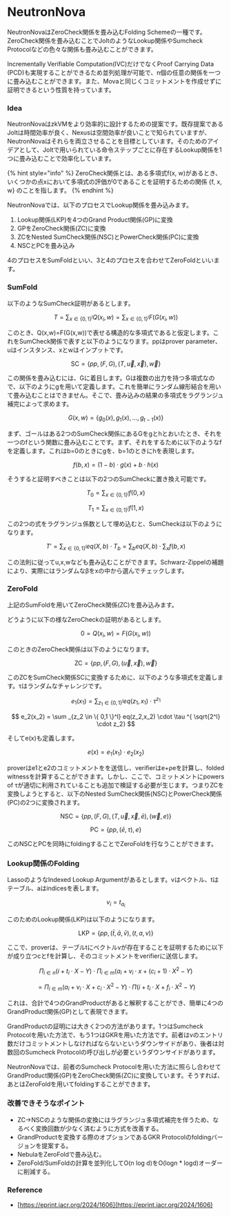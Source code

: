 # NeutronNova

NeutronNovaはZeroCheck関係を畳み込むFolding Schemeの一種です。ZeroCheck関係を畳み込むことでJoltのようなLookup関係やSumcheck Protocolなどの色々な関係も畳み込むことができます。



Incrementally Verifiable Computation(IVC)だけでなくProof Carrying Data (PCD)も実現することができるため並列処理が可能で、n個の任意の関係を一つに畳み込むことができます。また、Movaと同じくコミットメントを作成せずに証明できるという性質を持っています。

### Idea

NeutronNovaはzkVMをより効率的に設計するための提案です。既存提案であるJoltは時間効率が良く、Nexusは空間効率が良いことで知られていますが、NeutronNovaはそれらを両立させることを目標としています。そのためのアイデアとして、Joltで用いられている命令ステップごとに存在するLookup関係を1つに畳み込むことで効率化しています。

{% hint style="info" %}
ZeroCheck関係とは、ある多項式f(x, w)があるとき、いくつかの点xにおいて多項式の評価が0であることを証明するための関係 {f, x, w} のことを指します。
{% endhint %}

NeutronNovaでは、以下のプロセスでLookup関係を畳み込みます。

1. Lookup関係(LKP)を4つのGrand Product関係(GP)に変換
2. GPをZeroCheck関係(ZC)に変換
3. ZCをNested SumCheck関係(NSC)とPowerCheck関係(PC)に変換
4. NSCとPCを畳み込み

4のプロセスをSumFoldといい、3と4のプロセスを合わせてZeroFoldといいます。

### SumFold

以下のようなSumCheck証明があるとします。

$$
T =\sum _{x \in \{ 0,1 \}^l}  Q(x_i, w) = \sum _{x \in \{ 0,1 \}^l} F(G(x_i, w))
$$

このとき、Q(x,w)=F(G(x,w))で表せる構造的な多項式であると仮定します。これをSumCheck関係で表すと以下のようになります。ppはprover parameter、uはインスタンス、xとwはインプットです。

$$
\text{SC} = \{ pp, (F,G), (T, \vec{u}, \vec{x}), \vec{w} \}
$$

この関係を畳み込むには、Gに着目します。Gは複数の出力を持つ多項式なので、以下のようにgを用いて定義します。これを簡単にランダム線形結合を用いて畳み込むことはできません。そこで、畳み込みの結果の多項式をラグランジュ補完によって求めます。

$$
G(x,w) = \{g_0(x),g_1(x),...,g_{t-1}(x)\}
$$

まず、ゴールはある2つのSumCheck関係にあるGをgとhとおいたとき、それを一つのfという関数に畳み込むことです。まず、それをするために以下のようなfを定義します。これはb=0のときにgを、b=1のときにhを表現します。

$$
f(b,x) = (1-b) \cdot g(x) + b \cdot h(x)
$$

そうすると証明すべきことは以下の2つのSumCheckに置き換え可能です。

$$
T_0 = \sum _{x \in \{ 0,1 \}^l}  f(0,x)
$$

$$
T_1 = \sum _{x \in \{ 0,1 \}^l}  f(1,x)
$$

この2つの式をラグランジュ係数として埋め込むと、SumCheckは以下のようになります。

$$
T' = \sum _{x \in \{ 0,1 \}^l}  eq(X,b) \cdot T_b = \sum _{b} eq(X,b) \cdot \sum _{x} f(b,x)
$$

この法則に従ってu,x,wなども畳み込むことができます。Schwarz-Zippelの補題により、実際にはランダムなβをxの中から選んでチェックします。

### ZeroFold

上記のSumFoldを用いてZeroCheck関係(ZC)を畳み込みます。

どうように以下の様なZeroCheckの証明があるとします。

$$
0=Q(x_i, w) = F(G(x_i, w))
$$



このときのZeroCheck関係は以下のようになります。

$$
\text{ZC} = \{ pp, (F,G), (\vec{u}, \vec{x}), \vec{w} \}
$$

このZCをSumCheck関係SCに変換するために、以下のような多項式を定義します。τはランダムなチャレンジです。

$$
e_1(x_1) = \sum _{z_1 \in \{ 0,1 \}^l} eq(z_1,x_1) \cdot \tau ^{z_1}
$$

$$
e_2(x_2) = \sum _{z_2 \in \{ 0,1 \}^l} eq(z_2,x_2) \cdot \tau ^{ \sqrt{2^l} \cdot z_2}
$$

そしてe(x)も定義します。

$$
e(x)=e_1(x_1) \cdot e_2(x_2)
$$

proverはe1とe2のコミットメントをを送信し、verifierはe+ρeを計算し、folded witnessを計算することができます。しかし、ここで、コミットメントにpowers of τが適切に利用されていることも追加で検証する必要が生じます。つまりZCを変換しようとすると、以下のNested SumCheck関係(NSC)とPowerCheck関係(PC)の2つに変換されます。

$$
\text{NSC} = \{ pp, (F,G), (T, \vec{u}, \vec{x}, \bar{e}), (\vec{w},e) \}
$$

$$
\text{PC} = \{ pp, (\bar{e}, \tau),e \}
$$

このNSCとPCを同時にfoldingすることでZeroFoldを行なうことができます。

### Lookup関係のFolding

LassoのようなIndexed Lookup Argumentがあるとします。vはベクトル、tはテーブル、aはindicesを表します。

$$
v_i = t_{a_i}
$$

このためのLookup関係(LKP)は以下のようになります。

$$
\text{LKP}=\{ pp, (\bar{t}, \bar{a}, \bar{v}), (t,a,v)  \}
$$

ここで、proverは、テーブルtにベクトルvが存在することを証明するために以下が成り立つcとfを計算し、そのコミットメントをverifierに送信します。

$$
\Pi _{i \in n} (i + t_i \cdot X - Y) \cdot \Pi _{i \in m} (a_i + v_i \cdot x + (c_i + 1) \cdot X^2 - Y)
$$

$$
= \Pi _{i \in m} (a_i + v_i \cdot X + c_i \cdot X^2 - Y) \cdot \Pi (i + t_i \cdot X + f_i \cdot X^2 - Y)
$$

これは、合計で4つのGrandProductがあると解釈することができ、簡単に4つのGrandProduct関係(GP)として表現できます。

GrandProductの証明には大きく2つの方法があります。1つはSumcheck Protocolを用いた方法で、もう1つはGKRを用いた方法です。前者はvのエントリ数だけコミットメントしなければならないというダウンサイドがあり、後者は対数回のSumcheck Protocolの呼び出しが必要というダウンサイドがあります。

NeutronNovaでは、前者のSumcheck Protocolを用いた方法に照らし合わせてGrandProduct関係(GP)をZeroCheck関係(ZC)に変換しています。そうすれば、あとはZeroFoldを用いてfoldingすることができます。

### 改善できそうなポイント

* ZC→NSCのような関係の変換にはラグランジュ多項式補完を伴うため、なるべく変換回数が少なく済むように方式を改善する。
* GrandProductを変換する際のオプションであるGKR Protocolのfoldingバージョンを提案する。
* NebulaをZeroFoldで畳み込む。
* ZeroFold/SumFoldの計算を並列化してO(n log d)をO(logn \* logd)オーダーに削減する。

### Reference

* [https://eprint.iacr.org/2024/1606](https://eprint.iacr.org/2024/1606)
